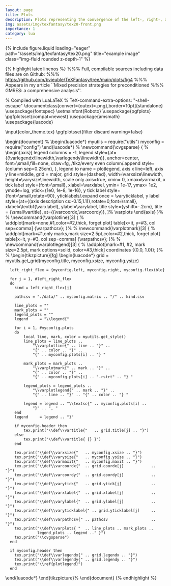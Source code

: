 ```yaml
---
layout: page
title: Plots
description: Plots representing the convergence of the left-, right-, and flexible-preconditioned GMRES errors. 
img: assets/img/texfantasy/tex20-front.png
importance: 1
category: lua
---
```


<div class="row">
    <div class="col-sm mt-3 mt-md-0">
        {% include figure.liquid loading="eager" path="/assets/img/texfantasy/tex20.png" title="example image" class="img-fluid rounded z-depth-1" %}
    </div>
</div>

{% highlight latex linenos %}
%%% Full, compilable sources including data files are on Github: 
%%% https://github.com/bvieuble/TeXFantasy/tree/main/plots/fig4
%%% Appears in my article ``Mixed precision strategies for preconditioned 
%%% GMRES: a comprehensive analysis''.

% Compiled with LuaLaTeX
% TeX-command-extra-options: "-shell-escape"
\documentclass[convert={outext=.png},border=10pt]{standalone}
\usepackage{fontspec}
\setmainfont{Roboto}
\usepackage{pgfplots}
\pgfplotsset{compat=newest}
\usepackage{amsmath}
\usepackage{luacode}

\input{color_theme.tex}
\pgfplotsset{filter discard warning=false}

\begin{document}
%
\begin{luacode*}
  myutils = require("utils")
  myconfig = require("config")
\end{luacode*}
%
\newcommand{\cvgsparse}
{ %
  \begin{axis}[
      legend columns = -1,
      legend style={at={(\varlegendx\linewidth,\varlegendy\linewidth)}, 
                    anchor=center, font=\small,fill=none, draw=fg,
                    /tikz/every even column/.append style={column sep=0.25cm},
                    },
      legend to name = plotlegend,
      axis x line=left,
      axis y line=middle,
      grid = major,
      grid style={dashed},
      width=\varxsize\linewidth,
      height=\varysize\linewidth,
      scale only axis=true,
      xmin= 0,
      xmax=\varmaxit,
      x tick label style={font=\small},
      xlabel=\varxlabel,
      ymin= 1e-17,
      ymax= 1e2,
      ymode=log,
      ytick={1e0, 1e-8, 1e-16},
      y tick label style={font=\small,rotate=90},
      yticklabels/.expand once = \varyticklabel,
      y label style={at={(axis description cs:-0.15,1.1)},rotate=0,font=\small},
      xlabel=\textbf{\varxlabel},
      ylabel=\varylabel,
      title style={yshift=-.2cm},
      title = {\small\vartitle},
      at={(\varcoordx,\varcoordy)},
    ]%
    \varplots
  \end{axis}
}%
%
\newcommand{\varplotline}[3]
{ %
  \addplot[mark=none,#1,color=#2,thick, forget plot] table[x=it, y=#3, 
           col sep=comma] {\varpathcsv};
}%
%
\newcommand{\varplotmark}[3]
{ %
  \addplot[mark=#1,only marks,mark size=2.5pt,color=#2,thick, forget plot] 
    table[x=it, y=#3, col sep=comma] {\varpathcsv};
}%
%
\newcommand{\varplotlegend}[3]
{ %
  \addplot[mark=#1, #2, mark size=2.5pt, mark options=solid, 
           color=#3,thick] coordinates {(0.0, 1.0)};
}%
%
\begin{tikzpicture}[fg]
  \begin{luacode*} 
      grid = myutils.get_grid(myconfig.title, myconfig.xsize, myconfig.ysize)

      left_right_flex = {myconfig.left, myconfig.right, myconfig.flexible}

      for j = 1, #left_right_flex
      do
        kind = left_right_flex[j]

        pathcsv = "./data/" .. myconfig.matrix .. "/" .. kind.csv 
            
        line_plots = ""
        mark_plots = ""
        legend_plots = ""
        legend     = "\\legend{"

        for i = 1, #myconfig.plots
        do
            local line, mark, color = myutils.get_style()
            line_plots = line_plots .. 
                "\\varplotline{" .. line .. "}" ..
                "{" .. color .. "}" ..
                "{" .. myconfig.plots[i] .. "} "

            mark_plots = mark_plots .. 
                "\\varplotmark{" .. mark .. "}" ..
                "{" .. color .. "}" ..
                "{" .. myconfig.plots[i] .. "-rstrt" .. "} "

            legend_plots = legend_plots .. 
                "\\varplotlegend{" .. mark .. "}" ..
                "{" .. line .. "}" .. "{" .. color .. "} " 

            legend = legend .. "\\textsc{" .. myconfig.plots[i] ..
                "}" .. ", "
        end
        legend     = legend .. "}"

        if myconfig.header then
            tex.print("\\def\\vartitle{"   .. grid.title[j] .. "}")
        else
            tex.print("\\def\\vartitle{ {} }")
        end

        tex.print("\\def\\varxsize{"   .. myconfig.xsize .. "}")
        tex.print("\\def\\varysize{"   .. myconfig.ysize .. "}")
        tex.print("\\def\\varmaxit{"   .. myconfig.maxit .. "}")
        tex.print("\\def\\varcoordx{"  .. grid.coordx[j]            .. "}")
        tex.print("\\def\\varcoordy{"  .. grid.coordy[j]            .. "}")
        tex.print("\\def\\varytick{"   .. grid.ytick[j]             .. "}")
        tex.print("\\def\\varxlabel{"  .. grid.xlabel[j]            .. "}")
        tex.print("\\def\\varylabel{"  .. grid.ylabel[j]            .. "}")
        tex.print("\\def\\varyticklabel{" .. grid.yticklabel[j]     .. "}")
        tex.print("\\def\\varpathcsv{" .. pathcsv                   .. "}")
        tex.print("\\def\\varplots{ "  .. line_plots .. mark_plots .. 
                  legend_plots .. legend .." }")
        tex.print("\\cvgsparse")
      end

      if myconfig.header then
        tex.print("\\def\\varlegendx{" .. grid.legendx .. "}")
        tex.print("\\def\\varlegendy{" .. grid.legendy .. "}")
        tex.print("\\ref{plotlegend}")
      end
  \end{luacode*}
\end{tikzpicture}%
\end{document}
{% endhighlight %}
